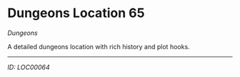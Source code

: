 # Dungeons Location 65

*Dungeons*

A detailed dungeons location with rich history and plot hooks.

---
*ID: LOC00064*